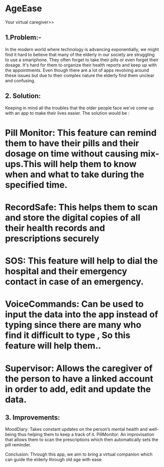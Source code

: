 # AgeEase
Your virtual caregiver>>
## 1.Problem:-  
In the modern world where technology is advancing exponentially, we might find it hard to believe that many of the elderly in our society are struggling to use a smartphone. They often forget to take their pills or even forget their dosage. It's hard for them to organize their health reports and keep up with the appointments. Even though there are a lot of apps revolving around these issues but due to their complex nature the elderly find them unclear and confusing. 

## 2. Solution: 
Keeping in mind all the troubles that the older people face we’ve come up with an app to make their lives easier. The solution would be :
# Pill Monitor: This feature can remind them to have their pills and their dosage on time without causing mix-ups.This will help them to know when and what to take during the specified time.
# RecordSafe: This helps them to scan and store the digital copies of all their health records and prescriptions securely 
# SOS: This feature will help to  dial the hospital and their emergency contact in case of an emergency.
# VoiceCommands: Can be used to input the data into the app instead of typing since there are many who find it difficult to type , So this feature will help them..
# Supervisor: Allows the caregiver of the person to have a linked account in order  to add, edit and update the data.


## 3. Improvements:
MoodDiary: Takes constant updates on the person’s mental health and well-being thus helping them to keep a track of it.
PillMonitor: An improvisation that allows them to scan the prescriptions which then automatically sets the pill reminder.

Conclusion: Through this app, we aim to bring a virtual companion which can guide the elderly through old age with ease.
